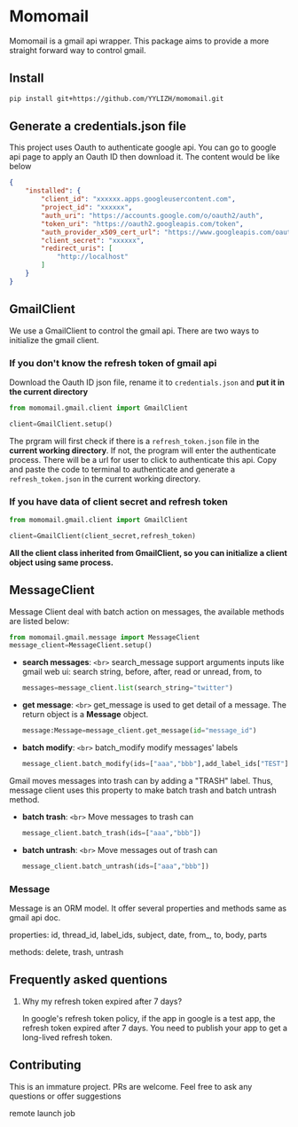# Momomail

Momomail is a gmail api wrapper. This package aims to provide a more straight forward way to control gmail.

## Install

```bash
pip install git+https://github.com/YYLIZH/momomail.git
```

## Generate a credentials.json file

This project uses Oauth to authenticate google api. You can go to google api page to apply an Oauth ID then download it. The content would be like below

```json
{
    "installed": {
        "client_id": "xxxxxx.apps.googleusercontent.com",
        "project_id": "xxxxxx",
        "auth_uri": "https://accounts.google.com/o/oauth2/auth",
        "token_uri": "https://oauth2.googleapis.com/token",
        "auth_provider_x509_cert_url": "https://www.googleapis.com/oauth2/v1/certs",
        "client_secret": "xxxxxx",
        "redirect_uris": [
            "http://localhost"
        ]
    }
}
```

## GmailClient

We use a GmailClient to control the gmail api. There are two ways to initialize the gmail client.

### If you don't know the refresh token of gmail api

Download the Oauth ID json file, rename it to `credentials.json` and **put it in the current directory**

```python
from momomail.gmail.client import GmailClient

client=GmailClient.setup()
```

The prgram will first check if there is a `refresh_token.json` file in the **current working directory**. If not, the program will enter the authenticate process. There will be a url for user to click to authenticate this api. Copy and paste the code to terminal to authenticate and generate a `refresh_token.json` in the current working directory.

### If you have data of client secret and refresh token

```python
from momomail.gmail.client import GmailClient

client=GmailClient(client_secret,refresh_token)
```

**All the client class inherited from GmailClient, so you can initialize a client object using same process.**

## MessageClient

Message Client deal with batch action on messages, the available methods are listed below:

```python
from momomail.gmail.message import MessageClient
message_client=MessageClient.setup()
```

- **search messages**: `<br>`
  search_message support arguments inputs like gmail web ui: search string, before, after, read or unread, from, to

  ```python
  messages=message_client.list(search_string="twitter")
  ```
- **get message**: `<br>`
  get_message is used to get detail of a message. The return object is a **Message** object.

  ```python
  message:Message=message_client.get_message(id="message_id")
  ```
- **batch modify**: `<br>`
  batch_modify modify messages' labels

  ```python
  message_client.batch_modify(ids=["aaa","bbb"],add_label_ids["TEST"],remove_label_ids["SPAM"])
  ```

Gmail moves messages into trash can by adding a "TRASH" label. Thus, message client uses this property to make batch trash and batch untrash method.

- **batch trash**: `<br>`
  Move messages to trash can

  ```python
  message_client.batch_trash(ids=["aaa","bbb"])
  ```
- **batch untrash**: `<br>`
  Move messages out of trash can

  ```python
  message_client.batch_untrash(ids=["aaa","bbb"])
  ```

### Message

Message is an ORM model. It offer several properties and methods same as gmail api doc.

properties: id, thread_id, label_ids, subject, date, from_, to, body, parts

methods: delete, trash, untrash

## Frequently asked quentions

1. Why my refresh token expired after 7 days?

   In google's refresh token policy, if the app in google is a test app, the refresh token expired after 7 days. You need to publish your app to get a long-lived refresh token.

## Contributing

This is an immature project. PRs are welcome. Feel free to ask any questions or offer suggestions



remote launch job
